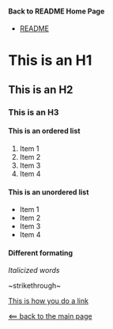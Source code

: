 
#### Back to README Home Page
* [README](README.md)

# This is an H1
## This is an H2
### This is an H3

#### This is an ordered list
1. Item 1
1. Item 2
1. Item 3
1. Item 4

#### This is an unordered list
* Item 1
* Item 2
* Item 3
* Item 4

#### Different formating

*Italicized words*

~strikethrough~

[This is how you do a link](markdown.md)

[<== back to the main page](README.md)
